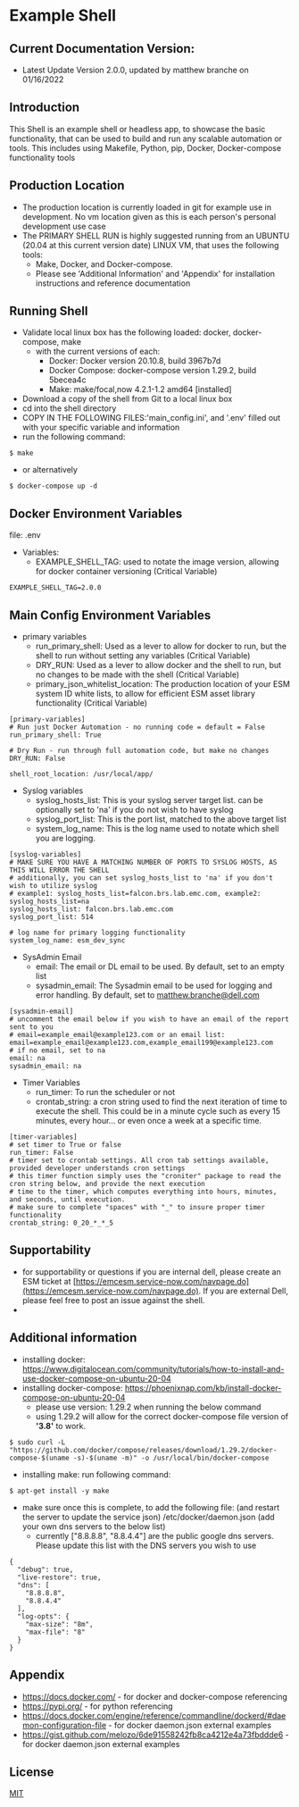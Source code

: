 # Example Shell
## Current Documentation Version:
- Latest Update Version 2.0.0, updated by matthew branche on 01/16/2022

## Introduction
This Shell is an example shell or headless app, to showcase the basic functionality, that can be used to build and run any scalable automation or tools. This includes using Makefile, Python, pip, Docker, Docker-compose functionality tools

## Production Location
- The production location is currently loaded in git for example use in development. No vm location given as this is each person's personal development use case
- The PRIMARY SHELL RUN is highly suggested running from an UBUNTU (20.04 at this current version date) LINUX VM, that uses the following tools:
  - Make, Docker, and Docker-compose.
  - Please see 'Additional Information' and 'Appendix' for installation instructions and reference documentation

## Running Shell
- Validate local linux box has the following loaded: docker, docker-compose, make
    - with the current versions of each: 
        - Docker: Docker version 20.10.8, build 3967b7d
        - Docker Compose: docker-compose version 1.29.2, build 5becea4c
        - Make: make/focal,now 4.2.1-1.2 amd64 [installed]
- Download a copy of the shell from Git to a local linux box
- cd into the shell directory
- COPY IN THE FOLLOWING FILES:'main_config.ini', and '.env' filled out with your specific variable and information
- run the following command:
```
$ make
```
- or alternatively
```
$ docker-compose up -d

```

## Docker Environment Variables
file: .env
- Variables:
    - EXAMPLE_SHELL_TAG: used to notate the image version, allowing for docker container versioning (Critical Variable)
```
EXAMPLE_SHELL_TAG=2.0.0

```

## Main Config Environment Variables
- primary variables
    - run_primary_shell: Used as a lever to allow for docker to run, but the shell to run without setting any variables (Critical Variable)
    - DRY_RUN: Used as a lever to allow docker and the shell to run, but no changes to be made with the shell (Critical Variable)
    - primary_json_whitelist_location: The production location of your ESM system ID white lists, to allow for efficient ESM asset library functionality (Critical Variable)
```
[primary-variables]
# Run just Docker Automation - no running code = default = False
run_primary_shell: True

# Dry Run - run through full automation code, but make no changes
DRY_RUN: False

shell_root_location: /usr/local/app/
```
- Syslog variables
    - syslog_hosts_list: This is your syslog server target list. can be optionally set to 'na' if you do not wish to have syslog
    - syslog_port_list: This is the port list, matched to the above target list
    - system_log_name: This is the log name used to notate which shell you are logging.
```
[syslog-variables]
# MAKE SURE YOU HAVE A MATCHING NUMBER OF PORTS TO SYSLOG HOSTS, AS THIS WILL ERROR THE SHELL
# additionally, you can set syslog_hosts_list to 'na' if you don't wish to utilize syslog
# example1: syslog_hosts_list=falcon.brs.lab.emc.com, example2: syslog_hosts_list=na
syslog_hosts_list: falcon.brs.lab.emc.com
syslog_port_list: 514

# log name for primary logging functionality
system_log_name: esm_dev_sync

```
- SysAdmin Email
    - email: The email or DL email to be used. By default, set to an empty list
    - sysadmin_email: The Sysadmin email to be used for logging and error handling. By default, set to matthew.branche@dell.com
```
[sysadmin-email]
# uncomment the email below if you wish to have an email of the report sent to you
# email=example_email@example123.com or an email list: email=example_email@example123.com,example_email199@example123.com
# if no email, set to na
email: na
sysadmin_email: na
```
- Timer Variables
  - run_timer: To run the scheduler or not
  - crontab_string: a cron string used to find the next iteration of time to execute the shell. This could be in a minute cycle such as every 15 minutes, every hour... or even once a week at a specific time.
```
[timer-variables]
# set timer to True or false
run_timer: False
# timer set to crontab settings. All cron tab settings available, provided developer understands cron settings
# this timer function simply uses the "croniter" package to read the cron string below, and provide the next execution
# time to the timer, which computes everything into hours, minutes, and seconds, until execution.
# make sure to complete "spaces" with "_" to insure proper timer functionality
crontab_string: 0_20_*_*_5
```

## Supportability
- for supportability or questions if you are internal dell, please create an ESM ticket at [https://emcesm.service-now.com/navpage.do](https://emcesm.service-now.com/navpage.do). If you are external Dell, please feel free to post an issue against the shell.
- 
## Additional information
- installing docker: https://www.digitalocean.com/community/tutorials/how-to-install-and-use-docker-compose-on-ubuntu-20-04
- installing docker-compose: https://phoenixnap.com/kb/install-docker-compose-on-ubuntu-20-04
    - please use version: 1.29.2 when running the below command
    - using 1.29.2 will allow for the correct docker-compose file version of **'3.8'** to work.
```
$ sudo curl -L "https://github.com/docker/compose/releases/download/1.29.2/docker-compose-$(uname -s)-$(uname -m)" -o /usr/local/bin/docker-compose
```
- installing make: run following command:
```
$ apt-get install -y make

```
- make sure once this is complete, to add the following file: (and restart the server to update the service json)
/etc/docker/daemon.json (add your own dns servers to the below list)
  - currently ["8.8.8.8", "8.8.4.4"] are the public google dns servers. Please update this list with the DNS servers you wish to use
```
{
  "debug": true,
  "live-restore": true,
  "dns": [
    "8.8.8.8",
    "8.8.4.4"
  ],
  "log-opts": {
    "max-size": "8m",
    "max-file": "8"
  }
}
```

## Appendix
- https://docs.docker.com/ - for docker and docker-compose referencing
- https://pypi.org/ - for python referencing
- https://docs.docker.com/engine/reference/commandline/dockerd/#daemon-configuration-file - for docker daemon.json external examples
- https://gist.github.com/melozo/6de91558242fb8ca4212e4a73fbddde6 - for docker daemon.json external examples

## License
[MIT](https://choosealicense.com/licenses/mit/)
